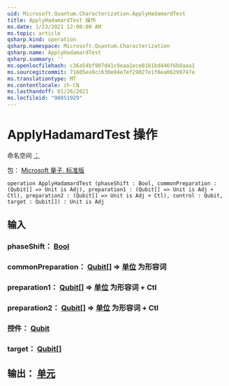 ```yaml
---
uid: Microsoft.Quantum.Characterization.ApplyHadamardTest
title: ApplyHadamardTest 操作
ms.date: 1/23/2021 12:00:00 AM
ms.topic: article
qsharp.kind: operation
qsharp.namespace: Microsoft.Quantum.Characterization
qsharp.name: ApplyHadamardTest
qsharp.summary: ''
ms.openlocfilehash: c36a54bf907d41c9eaa1ece01b1bd446f6b8aaa1
ms.sourcegitcommit: 71605ea9cc630e84e7ef29027e1f0ea06299747e
ms.translationtype: MT
ms.contentlocale: zh-CN
ms.lasthandoff: 01/26/2021
ms.locfileid: "98851929"
---
```

# <a name="applyhadamardtest-operation"></a>ApplyHadamardTest 操作

命名空间 [：](xref:Microsoft.Quantum.Characterization)

包： [Microsoft 量子. 标准版](https://nuget.org/packages/Microsoft.Quantum.Standard)




```qsharp
operation ApplyHadamardTest (phaseShift : Bool, commonPreparation : (Qubit[] => Unit is Adj), preparation1 : (Qubit[] => Unit is Adj + Ctl), preparation2 : (Qubit[] => Unit is Adj + Ctl), control : Qubit, target : Qubit[]) : Unit is Adj
```


## <a name="input"></a>输入

### <a name="phaseshift--bool"></a>phaseShift： [Bool](xref:microsoft.quantum.lang-ref.bool)




### <a name="commonpreparation--qubit--unit--is-adj"></a>commonPreparation： [Qubit](xref:microsoft.quantum.lang-ref.qubit)[] => [单位](xref:microsoft.quantum.lang-ref.unit)  为形容词




### <a name="preparation1--qubit--unit--is-adj--ctl"></a>preparation1： [Qubit](xref:microsoft.quantum.lang-ref.qubit)[] => [单位](xref:microsoft.quantum.lang-ref.unit)  为形容词 + Ctl




### <a name="preparation2--qubit--unit--is-adj--ctl"></a>preparation2： [Qubit](xref:microsoft.quantum.lang-ref.qubit)[] => [单位](xref:microsoft.quantum.lang-ref.unit)  为形容词 + Ctl




### <a name="control--qubit"></a>控件： [Qubit](xref:microsoft.quantum.lang-ref.qubit)




### <a name="target--qubit"></a>target： [Qubit](xref:microsoft.quantum.lang-ref.qubit)[]





## <a name="output--unit"></a>输出： [单元](xref:microsoft.quantum.lang-ref.unit)


